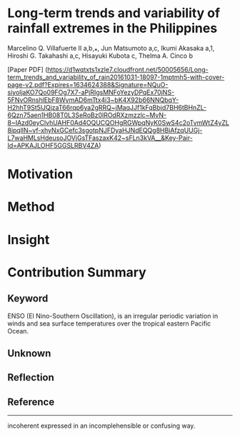 # Long-term trends and variability of rainfall extremes in the Philippines

Marcelino Q. Villafuerte II a,b,⁎, Jun Matsumoto a,c, Ikumi Akasaka a,1, Hiroshi G. Takahashi a,c, Hisayuki Kubota c, Thelma A. Cinco b

[Paper PDF]
(https://d1wqtxts1xzle7.cloudfront.net/50005656/Long-term_trends_and_variability_of_rain20161031-18097-1mptmh5-with-cover-page-v2.pdf?Expires=1634624388&Signature=NQuO-siyoljaKO7Qo09FOg7X7-aPjRIgsMNFoYezyDPqEx70jNS-5FNvORnshlEbF8WvmAD6mTtx4i3~bK4X92b66NNQbqY-H2hhT9St5lJQjzaT66rqp6ya2gRRQ~jMaqJJf1kFqBbjd7BH6tBHnZL-6Qzn75aen1HB08T0L3SeRoBz0lROdRXzmzzlc~MvN-8~IAzd0eyClvhUAHF0Ad4OQUCQOHgRGWpqNyK0SwS4c2oTvmWtZ4yZL8ipqllN~vf-xhyNxGCefc3sgotpNJFDyaHJNdEQQg8HBiAfzqUUGj-L7waHMLsHdeusoJOVjGsTFaszaxK42~sFLn3kVA__&Key-Pair-Id=APKAJLOHF5GGSLRBV4ZA)


# Motivation



# Method

# Insight

# Contribution Summary

## Keyword
ENSO (El Nino-Southern Oscillation), is an irregular periodic variation in winds and sea surface temperatures over the
tropical eastern Pacific Ocean.



## Unknown

## Reflection

## Reference

---

incoherent expressed in an incomplehensible or confusing way.
